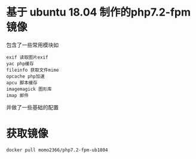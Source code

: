 # 基于 ubuntu 18.04 制作的php7.2-fpm镜像

包含了一些常用模块如
```
exif 读取图片exif
yac php缓存
fileinfo 获取文件mime
opcache php加速
apcu 脚本缓存
imagemagick 图形库
imap 邮件
```
并做了一些基础的配置

# 获取镜像
```
docker pull momo2366/php7.2-fpm-ub1804
```

